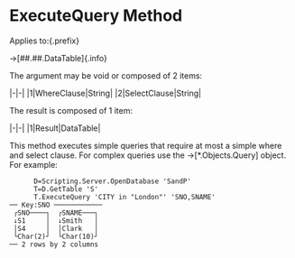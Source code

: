 # ExecuteQuery Method

Applies to:{.prefix}

→[##.##.DataTable]{.info}

The argument may be void or composed of 2 items:

|-|-|
|1|WhereClause|String|
|2|SelectClause|String|

The result is composed of 1 item:

|-|-|
|1|Result|DataTable|

This method executes simple queries that require at most a simple where and select clause. For
complex queries use the →[*.Objects.Query] object. For example:

~~~
      D=Scripting.Server.OpenDatabase 'SandP'
      T=D.GetTable 'S'
      T.ExecuteQuery 'CITY in "London"' 'SNO,SNAME'
── Key:SNO ────────────
 ┌SNO────┐  ┌SNAME───┐
 ↓S1     │  ↓Smith   │
 │S4     │  │Clark   │
 └Char(2)┘  └Char(10)┘
── 2 rows by 2 columns
~~~

